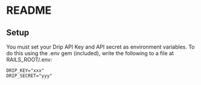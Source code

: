 # README

## Setup

You must set your Drip API Key and API secret as environment variables. To do this using the .env gem (included), write the following to a file at RAILS_ROOT/.env: 

    DRIP_KEY="xxx"
    DRIP_SECRET="yyy"
